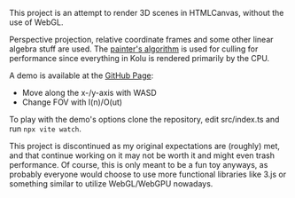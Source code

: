 This project is an attempt to render 3D scenes in HTMLCanvas, without the use of
WebGL.

Perspective projection, relative coordinate frames and some other linear algebra
stuff are used. The
[painter's algorithm](https://en.wikipedia.org/wiki/Painter's_algorithm) is used
for culling for performance since everything in Kolu is rendered primarily by
the CPU.

A demo is available at the [GitHub Page](https://carbonicsoda.github.io/kolu/):

- Move along the x-/y-axis with WASD
- Change FOV with I(n)/O(ut)

To play with the demo's options clone the repository, edit src/index.ts and run
`npx vite watch`.

This project is discontinued as my original expectations are (roughly) met, and
that continue working on it may not be worth it and might even trash
performance. Of course, this is only meant to be a fun toy anyways, as probably
everyone would choose to use more functional libraries like 3.js or something
similar to utilize WebGL/WebGPU nowadays.
